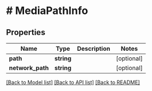 # # MediaPathInfo

## Properties

Name | Type | Description | Notes
------------ | ------------- | ------------- | -------------
**path** | **string** |  | [optional]
**network_path** | **string** |  | [optional]

[[Back to Model list]](../../README.md#models) [[Back to API list]](../../README.md#endpoints) [[Back to README]](../../README.md)

